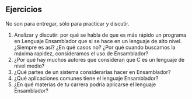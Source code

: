 ## Ejercicios

No son para entregar, sólo para practicar y discutir.

1. Analizar y discutir: por qué se habla de que es más rápido un programa en Lenguaje Ensamblador que si se hace en un lenguaje de alto nivel. ¿Siempre es así? ¿En qué casos no? ¿Por qué cuando buscamos la máxima rapidez, consideramos el uso de Ensamblador?
2. ¿Por qué hay muchos autores que consideran que C es un lenguaje de nivel medio?
3. ¿Qué partes de un sistema considerarías hacer en Ensamblador?
4. ¿Qué aplicaciones comunes tiene el lenguaje Ensamblador?
5. ¿En qué materias de tu carrera podría aplicarse el lenguaje Ensamblador?
